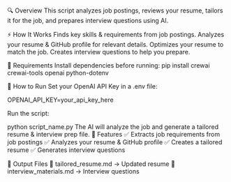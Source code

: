 🔍 Overview
This script analyzes job postings, reviews your resume, tailors it for the job, and prepares interview questions using AI.

⚡ How It Works
Finds key skills & requirements from job postings.
Analyzes your resume & GitHub profile for relevant details.
Optimizes your resume to match the job.
Creates interview questions to help you prepare.

🔧 Requirements
Install dependencies before running:
pip install crewai crewai-tools openai python-dotenv

🚀 How to Run
Set your OpenAI API Key in a .env file:

OPENAI_API_KEY=your_api_key_here

Run the script:

python script_name.py
The AI will analyze the job and generate a tailored resume & interview prep file.
📌 Features
✅ Extracts job requirements from job postings
✅ Analyzes your resume & GitHub profile
✅ Creates a tailored resume
✅ Generates interview questions

📂 Output Files
📝 tailored_resume.md → Updated resume
🎤 interview_materials.md → Interview questions
